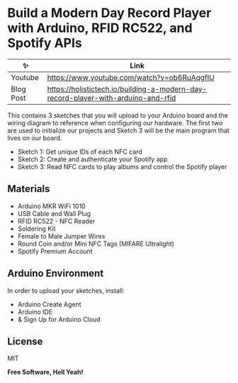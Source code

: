 # Build a Modern Day Record Player with Arduino, RFID RC522, and Spotify APIs

|✨ | Link |
| ------ | ------ |
| Youtube| https://www.youtube.com/watch?v=ob6RuAqgfIU |
| Blog Post| https://holistictech.io/building-a-modern-day-record-player-with-arduino-and-rfid |

This contains 3 sketches that you will upload to your Arduino board and the wiring diagram to reference when configuring our hardware. The first two are used to initialize our projects and Sketch 3 will be the main program that lives on our board.

- Sketch 1: Get unique IDs of each NFC card
- Sketch 2: Create and authenticate your Spotify app
- Sketch 3: Read NFC cards to play albums and control the Spotify player


## Materials

- Arduino MKR WiFi 1010
- USB Cable and Wall Plug
- RFID RC522 - NFC Reader
- Soldering Kit
- Female to Male Jumper Wires
- Round Coin and/or Mini NFC Tags (MIFARE Ultralight)
- Spotify Premium Account

## Arduino Environment
In order to upload your sketches, install:
- Arduino Create Agent
- Arduino IDE
- & Sign Up for Arduino Cloud


## License

MIT

**Free Software, Hell Yeah!**
